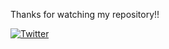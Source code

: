 Thanks for watching my repository!!



[![Twitter](https://img.shields.io/twitter/url?style=social&url=https%3A%2F%2Ftwitter.com%2FKueharX)](https://twitter.com/intent/tweet?text=Wow:&url=https%3A%2F%2Fgithub.com%2FKuehar%2Fkuehar%2F)

